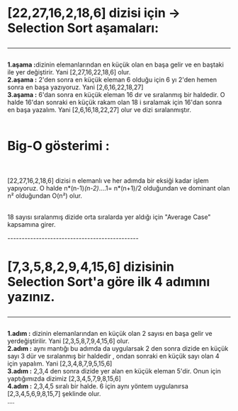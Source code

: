 
<h1>[22,27,16,2,18,6] dizisi için -> Selection Sort aşamaları:<hr></h1>

<b>1.aşama :</b>dizinin elemanlarından en küçük olan en başa gelir ve en baştaki ile yer değiştirir. Yani [2,27,16,22,18,6] olur.<br>
<b>2.aşama :</b> 2'den sonra en küçük eleman 6 olduğu için 6 yı 2'den hemen sonra en başa yazıyoruz. Yani [2,6,16,22,18,27]<br>
<b>3.aşama :</b> 6'dan sonra en küçük eleman 16 dır ve sıralanmış bir haldedir. O halde 16'dan sonraki en küçük rakam olan 18 i sıralamak için 16'dan sonra en başa yazalım. Yani [2,6,16,18,22,27] olur ve dizi sıralanmıştır. <br>
<br>

<h1>Big-O gösterimi :<br><br></h1>

 [22,27,16,2,18,6] dizisi n elemanlı ve her adımda bir eksiği kadar işlem yapıyoruz. O halde n*(n-1)*(n-2)*....1= n*(n+1)/2 olduğundan ve dominant olan n² olduğundan O(n²) olur. <br>
<br>

 18 sayısı sıralanmış dizide orta sıralarda yer aldığı için "Average Case" kapsamına girer.<br>

 ----------------------------------------------<br>

 <h1>[7,3,5,8,2,9,4,15,6] dizisinin Selection Sort'a göre ilk 4 adımını yazınız.<br><hr></h1>

 <b>1.adım :</b> dizinin elemanlarından en küçük olan 2 sayısı en başa gelir ve yerdeğiştirilir. Yani [2,3,5,8,7,9,4,15,6] olur.<br>
 <b>2.adım :</b> aynı mantığı bu adımda da uygularsak 2 den sonra dizide en küçük sayı 3 dür ve sıralanmış bir haldedir , ondan sonraki en küçük sayı olan 4 için yapalım. Yani [2,3,4,8,7,9,5,15,6]<br>
 <b>3.adım :</b> 2,3,4 den sonra dizide yer alan en küçük eleman 5'dir. Onun için yaptığımızda dizimiz [2,3,4,5,7,9,8,15,6]<br>
 <b>4.adım :</b> 2,3,4,5 sıralı bir halde. 6 için aynı yöntem uygulanırsa [2,3,4,5,6,9,8,15,7] şeklinde olur. <br>
 .... 
 
